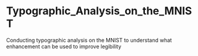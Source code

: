 # Typographic_Analysis_on_the_MNIST
Conducting typographic analysis on the MNIST to understand what enhancement can be used to improve legibility
